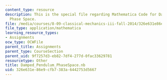 ```yaml
---
content_type: resource
description: This is the special file regarding Mathematica Code for Damped Pendulum's
  Phase Space.
file: /media/courses/8-09-classical-mechanics-iii-fall-2014/326e631e86e9cfb7383a6442753d5667_Damped_Pendulum_PhaseSpace.nb
file_type: application/mathematica
learning_resource_types:
- Assignments
ocw_type: OCWFile
parent_title: Assignments
parent_type: CourseSection
parent_uid: 9f7257d3-eb82-7df4-277d-0fac33629781
resourcetype: Other
title: Damped_Pendulum_PhaseSpace.nb
uid: 326e631e-86e9-cfb7-383a-6442753d5667
---
```

